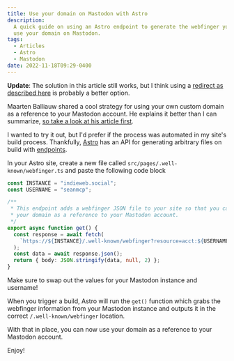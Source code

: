 ```yaml
---
title: Use your domain on Mastodon with Astro
description:
  A quick guide on using an Astro endpoint to generate the webfinger you need to
  use your domain on Mastodon.
tags:
  - Articles
  - Astro
  - Mastodon
date: 2022-11-18T09:29-0400
---
```


**Update**: The solution in this article still works, but I think using a
[redirect as described here](https://www.hawksworx.com/blog/alias-your-mastodon-username-to-your-domain-with-one-netlify-config-setting/)
is probably a better option.

Maarten Balliauw shared a cool strategy for using your own custom domain as a
reference to your Mastodon account. He explains it better than I can summarize,
[so take a look at his article first](https://blog.maartenballiauw.be/post/2022/11/05/mastodon-own-donain-without-hosting-server.html).

I wanted to try it out, but I'd prefer if the process was automated in my site's
build process. Thankfully, [Astro](https://astro.build) has an API for
generating arbitrary files on build with
[endpoints](https://docs.astro.build/en/core-concepts/endpoints/).

In your Astro site, create a new file called
`src/pages/.well-known/webfinger.ts` and paste the following code block

```ts
const INSTANCE = "indieweb.social";
const USERNAME = "seanmcp";

/**
 * This endpoint adds a webfinger JSON file to your site so that you can use
 * your domain as a reference to your Mastodon account.
 */
export async function get() {
  const response = await fetch(
    `https://${INSTANCE}/.well-known/webfinger?resource=acct:${USERNAME}@${INSTANCE}`
  );
  const data = await response.json();
  return { body: JSON.stringify(data, null, 2) };
}
```

<call-out type="info">

Make sure to swap out the values for your Mastodon instance and username!

</call-out>

When you trigger a build, Astro will run the `get()` function which grabs the
webfinger information from your Mastodon instance and outputs it in the correct
`/.well-known/webfinger` location.

With that in place, you can now use your domain as a reference to your Mastodon
account.

Enjoy!
